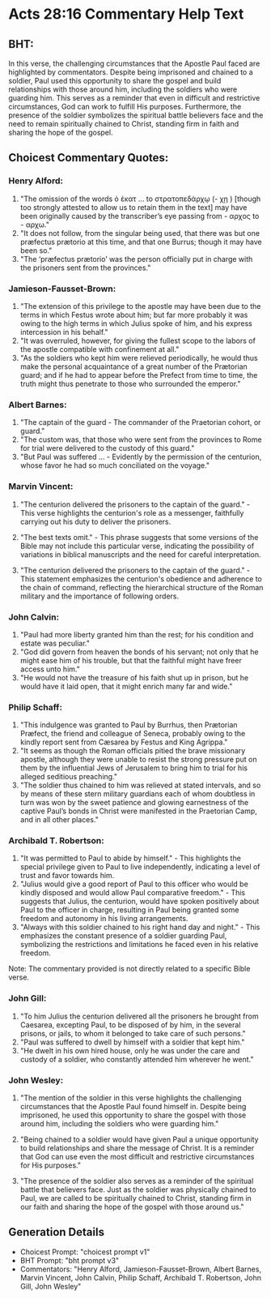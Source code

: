 # Acts 28:16 Commentary Help Text

## BHT:
In this verse, the challenging circumstances that the Apostle Paul faced are highlighted by commentators. Despite being imprisoned and chained to a soldier, Paul used this opportunity to share the gospel and build relationships with those around him, including the soldiers who were guarding him. This serves as a reminder that even in difficult and restrictive circumstances, God can work to fulfill His purposes. Furthermore, the presence of the soldier symbolizes the spiritual battle believers face and the need to remain spiritually chained to Christ, standing firm in faith and sharing the hope of the gospel.

## Choicest Commentary Quotes:
### Henry Alford:
1. "The omission of the words ὁ ἑκατ … to στρατοπεδάρχῳ (- χῃ ) [though too strongly attested to allow us to retain them in the text] may have been originally caused by the transcriber’s eye passing from - αρχος to - αρχω." 
2. "It does not follow, from the singular being used, that there was but one præfectus prætorio at this time, and that one Burrus; though it may have been so."
3. "The ‘præfectus prætorio’ was the person officially put in charge with the prisoners sent from the provinces."

### Jamieson-Fausset-Brown:
1. "The extension of this privilege to the apostle may have been due to the terms in which Festus wrote about him; but far more probably it was owing to the high terms in which Julius spoke of him, and his express intercession in his behalf."
2. "It was overruled, however, for giving the fullest scope to the labors of the apostle compatible with confinement at all."
3. "As the soldiers who kept him were relieved periodically, he would thus make the personal acquaintance of a great number of the Prætorian guard; and if he had to appear before the Prefect from time to time, the truth might thus penetrate to those who surrounded the emperor."

### Albert Barnes:
1. "The captain of the guard - The commander of the Praetorian cohort, or guard."
2. "The custom was, that those who were sent from the provinces to Rome for trial were delivered to the custody of this guard."
3. "But Paul was suffered ... - Evidently by the permission of the centurion, whose favor he had so much conciliated on the voyage."

### Marvin Vincent:
1. "The centurion delivered the prisoners to the captain of the guard." - This verse highlights the centurion's role as a messenger, faithfully carrying out his duty to deliver the prisoners. 

2. "The best texts omit." - This phrase suggests that some versions of the Bible may not include this particular verse, indicating the possibility of variations in biblical manuscripts and the need for careful interpretation.

3. "The centurion delivered the prisoners to the captain of the guard." - This statement emphasizes the centurion's obedience and adherence to the chain of command, reflecting the hierarchical structure of the Roman military and the importance of following orders.

### John Calvin:
1. "Paul had more liberty granted him than the rest; for his condition and estate was peculiar."
2. "God did govern from heaven the bonds of his servant; not only that he might ease him of his trouble, but that the faithful might have freer access unto him."
3. "He would not have the treasure of his faith shut up in prison, but he would have it laid open, that it might enrich many far and wide."

### Philip Schaff:
1. "This indulgence was granted to Paul by Burrhus, then Prætorian Præfect, the friend and colleague of Seneca, probably owing to the kindly report sent from Cæsarea by Festus and King Agrippa."
2. "It seems as though the Roman officials pitied the brave missionary apostle, although they were unable to resist the strong pressure put on them by the influential Jews of Jerusalem to bring him to trial for his alleged seditious preaching."
3. "The soldier thus chained to him was relieved at stated intervals, and so by means of these stern military guardians each of whom doubtless in turn was won by the sweet patience and glowing earnestness of the captive Paul’s bonds in Christ were manifested in the Praetorian Camp, and in all other places."

### Archibald T. Robertson:
1. "It was permitted to Paul to abide by himself." - This highlights the special privilege given to Paul to live independently, indicating a level of trust and favor towards him.
2. "Julius would give a good report of Paul to this officer who would be kindly disposed and would allow Paul comparative freedom." - This suggests that Julius, the centurion, would have spoken positively about Paul to the officer in charge, resulting in Paul being granted some freedom and autonomy in his living arrangements.
3. "Always with this soldier chained to his right hand day and night." - This emphasizes the constant presence of a soldier guarding Paul, symbolizing the restrictions and limitations he faced even in his relative freedom.

Note: The commentary provided is not directly related to a specific Bible verse.

### John Gill:
1. "To him Julius the centurion delivered all the prisoners he brought from Caesarea, excepting Paul, to be disposed of by him, in the several prisons, or jails, to whom it belonged to take care of such persons."
2. "Paul was suffered to dwell by himself with a soldier that kept him."
3. "He dwelt in his own hired house, only he was under the care and custody of a soldier, who constantly attended him wherever he went."

### John Wesley:
1. "The mention of the soldier in this verse highlights the challenging circumstances that the Apostle Paul found himself in. Despite being imprisoned, he used this opportunity to share the gospel with those around him, including the soldiers who were guarding him."

2. "Being chained to a soldier would have given Paul a unique opportunity to build relationships and share the message of Christ. It is a reminder that God can use even the most difficult and restrictive circumstances for His purposes."

3. "The presence of the soldier also serves as a reminder of the spiritual battle that believers face. Just as the soldier was physically chained to Paul, we are called to be spiritually chained to Christ, standing firm in our faith and sharing the hope of the gospel with those around us."


## Generation Details
- Choicest Prompt: "choicest prompt v1"
- BHT Prompt: "bht prompt v3"
- Commentators: "Henry Alford, Jamieson-Fausset-Brown, Albert Barnes, Marvin Vincent, John Calvin, Philip Schaff, Archibald T. Robertson, John Gill, John Wesley"
